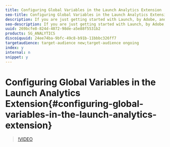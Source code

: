 ```yaml
---
title: Configuring Global Variables in the Launch Analytics Extension
seo-title: Configuring Global Variables in the Launch Analytics Extension
description: If you are just getting started with Launch, by Adobe, and the Adobe Analytics extension, this video can help you understand when and where to set global variables, I.e. values that you want to be set on every page or click.
seo-description: If you are just getting started with Launch, by Adobe, and the Adobe Analytics extension, this video can help you understand when and where to set global variables, I.e. values that you want to be set on every page or click.
uuid: 269bcfe8-824d-4072-98de-a5e88f5531b2
products: SG_ANALYTICS
discoiquuid: 24ee74ba-9bfc-49c8-b91b-11bbbc326ff7
targetaudience: target-audience new;target-audience ongoing
index: y
internal: n
snippet: y
---
```


# Configuring Global Variables in the Launch Analytics Extension{#configuring-global-variables-in-the-launch-analytics-extension}

>[!VIDEO](https://video.tv.adobe.com/v/27181/?quality=9)

